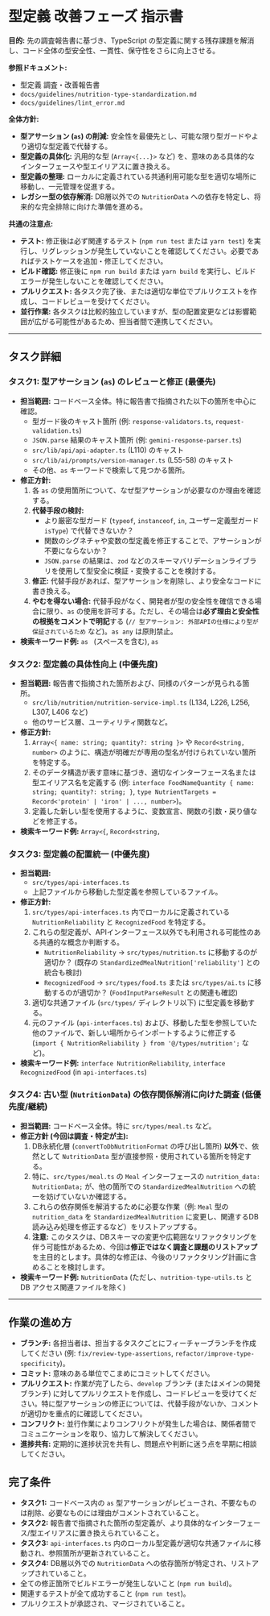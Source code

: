# 型定義 改善フェーズ 指示書

**目的:**
先の調査報告書に基づき、TypeScript の型定義に関する残存課題を解消し、コード全体の型安全性、一貫性、保守性をさらに向上させる。

**参照ドキュメント:**
*   型定義 調査・改善報告書
*   `docs/guidelines/nutrition-type-standardization.md`
*   `docs/guidelines/lint_error.md`

**全体方針:**
*   **型アサーション (`as`) の削減:** 安全性を最優先とし、可能な限り型ガードやより適切な型定義で代替する。
*   **型定義の具体化:** 汎用的な型 (`Array<{...}>` など) を、意味のある具体的なインターフェースや型エイリアスに置き換える。
*   **型定義の整理:** ローカルに定義されている共通利用可能な型を適切な場所に移動し、一元管理を促進する。
*   **レガシー型の依存解消:** DB層以外での `NutritionData` への依存を特定し、将来的な完全排除に向けた準備を進める。

**共通の注意点:**
*   **テスト:** 修正後は必ず関連するテスト (`npm run test` または `yarn test`) を実行し、リグレッションが発生していないことを確認してください。必要であればテストケースを追加・修正してください。
*   **ビルド確認:** 修正後に `npm run build` または `yarn build` を実行し、ビルドエラーが発生しないことを確認してください。
*   **プルリクエスト:** 各タスク完了後、または適切な単位でプルリクエストを作成し、コードレビューを受けてください。
*   **並行作業:** 各タスクは比較的独立していますが、型の配置変更などは影響範囲が広がる可能性があるため、担当者間で連携してください。

---

## タスク詳細

### タスク1: 型アサーション (`as`) のレビューと修正 (最優先)

*   **担当範囲:** コードベース全体。特に報告書で指摘された以下の箇所を中心に確認。
    *   型ガード後のキャスト箇所 (例: `response-validators.ts`, `request-validation.ts`)
    *   `JSON.parse` 結果のキャスト箇所 (例: `gemini-response-parser.ts`)
    *   `src/lib/api/api-adapter.ts` (L110) のキャスト
    *   `src/lib/ai/prompts/version-manager.ts` (L55-58) のキャスト
    *   その他、`as` キーワードで検索して見つかる箇所。
*   **修正方針:**
    1.  各 `as` の使用箇所について、なぜ型アサーションが必要なのか理由を確認する。
    2.  **代替手段の検討:**
        *   より厳密な型ガード (`typeof`, `instanceof`, `in`, ユーザー定義型ガード `isType`) で代替できないか？
        *   関数のシグネチャや変数の型定義を修正することで、アサーションが不要にならないか？
        *   `JSON.parse` の結果は、`zod` などのスキーマバリデーションライブラリを使用して型安全に検証・変換することを検討する。
    3.  **修正:** 代替手段があれば、型アサーションを削除し、より安全なコードに書き換える。
    4.  **やむを得ない場合:** 代替手段がなく、開発者が型の安全性を確信できる場合に限り、`as` の使用を許可する。ただし、その場合は**必ず理由と安全性の根拠をコメントで明記**する (`// 型アサーション: 外部APIの仕様により型が保証されているため` など)。`as any` は原則禁止。
*   **検索キーワード例:** `as ` (スペースを含む), ` as `

### タスク2: 型定義の具体性向上 (中優先度)

*   **担当範囲:** 報告書で指摘された箇所および、同様のパターンが見られる箇所。
    *   `src/lib/nutrition/nutrition-service-impl.ts` (L134, L226, L256, L307, L406 など)
    *   他のサービス層、ユーティリティ関数など。
*   **修正方針:**
    1.  `Array<{ name: string; quantity?: string }>` や `Record<string, number>` のように、構造が明確だが専用の型名が付けられていない箇所を特定する。
    2.  そのデータ構造が表す意味に基づき、適切なインターフェース名または型エイリアス名を定義する (例: `interface FoodNameQuantity { name: string; quantity?: string; }`, `type NutrientTargets = Record<'protein' | 'iron' | ..., number>`)。
    3.  定義した新しい型を使用するように、変数宣言、関数の引数・戻り値などを修正する。
*   **検索キーワード例:** `Array<{`, `Record<string,`

### タスク3: 型定義の配置統一 (中優先度)

*   **担当範囲:**
    *   `src/types/api-interfaces.ts`
    *   上記ファイルから移動した型定義を参照しているファイル。
*   **修正方針:**
    1.  `src/types/api-interfaces.ts` 内でローカルに定義されている `NutritionReliability` と `RecognizedFood` を特定する。
    2.  これらの型定義が、APIインターフェース以外でも利用される可能性のある共通的な概念か判断する。
        *   `NutritionReliability` -> `src/types/nutrition.ts` に移動するのが適切か？ (既存の `StandardizedMealNutrition['reliability']` との統合も検討)
        *   `RecognizedFood` -> `src/types/food.ts` または `src/types/ai.ts` に移動するのが適切か？ (`FoodInputParseResult` との関連も確認)
    3.  適切な共通ファイル (`src/types/` ディレクトリ以下) に型定義を移動する。
    4.  元のファイル (`api-interfaces.ts`) および、移動した型を参照していた他のファイルで、新しい場所からインポートするように修正する (`import { NutritionReliability } from '@/types/nutrition';` など)。
*   **検索キーワード例:** `interface NutritionReliability`, `interface RecognizedFood` (in `api-interfaces.ts`)

### タスク4: 古い型 (`NutritionData`) の依存関係解消に向けた調査 (低優先度/継続)

*   **担当範囲:** コードベース全体。特に `src/types/meal.ts` など。
*   **修正方針 (今回は調査・特定が主):**
    1.  DB永続化層 (`convertToDbNutritionFormat` の呼び出し箇所) **以外**で、依然として `NutritionData` 型が直接参照・使用されている箇所を特定する。
    2.  特に、`src/types/meal.ts` の `Meal` インターフェースの `nutrition_data: NutritionData;` が、他の箇所での `StandardizedMealNutrition` への統一を妨げていないか確認する。
    3.  これらの依存関係を解消するために必要な作業（例: `Meal` 型の `nutrition_data` を `StandardizedMealNutrition` に変更し、関連するDB読み込み処理を修正するなど）をリストアップする。
    4.  **注意:** このタスクは、DBスキーマの変更や広範囲なリファクタリングを伴う可能性があるため、今回は**修正ではなく調査と課題のリストアップ**を主目的とします。具体的な修正は、今後のリファクタリング計画に含めることを検討します。
*   **検索キーワード例:** `NutritionData` (ただし、`nutrition-type-utils.ts` と DB アクセス関連ファイルを除く)

---

## 作業の進め方

*   **ブランチ:** 各担当者は、担当するタスクごとにフィーチャーブランチを作成してください (例: `fix/review-type-assertions`, `refactor/improve-type-specificity`)。
*   **コミット:** 意味のある単位でこまめにコミットしてください。
*   **プルリクエスト:** 作業が完了したら、`develop` ブランチ (またはメインの開発ブランチ) に対してプルリクエストを作成し、コードレビューを受けてください。特に型アサーションの修正については、代替手段がないか、コメントが適切かを重点的に確認してください。
*   **コンフリクト:** 並行作業によりコンフリクトが発生した場合は、関係者間でコミュニケーションを取り、協力して解決してください。
*   **進捗共有:** 定期的に進捗状況を共有し、問題点や判断に迷う点を早期に相談してください。

## 完了条件

*   **タスク1:** コードベース内の `as` 型アサーションがレビューされ、不要なものは削除、必要なものには理由がコメントされていること。
*   **タスク2:** 報告書で指摘された箇所の型定義が、より具体的なインターフェース/型エイリアスに置き換えられていること。
*   **タスク3:** `api-interfaces.ts` 内のローカル型定義が適切な共通ファイルに移動され、参照箇所が更新されていること。
*   **タスク4:** DB層以外での `NutritionData` への依存箇所が特定され、リストアップされていること。
*   全ての修正箇所でビルドエラーが発生しないこと (`npm run build`)。
*   関連するテストが全て成功すること (`npm run test`)。
*   プルリクエストが承認され、マージされていること。
